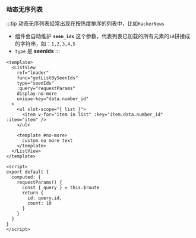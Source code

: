 ### 动态无序列表

<Phone page="seen_ids" />

:::tip
动态无序列表经常出现在按热度排序的列表中，比如`HackerNews`

- 组件会自动维护 **`seen_ids`** 这个参数，代表列表已加载的所有元素的`id`拼接成的字符串，如：`1,2,3,4,5`
- `type` 是 **seenIds**
:::

```vue
<template>
  <ListView
    ref="loader"
    func="getListBySeenIds"
    type="seenIds"
    :query="requestParams"
    display-no-more
    unique-key="data.number_id"
  >
    <ul slot-scope="{ list }">
      <item v-for="item in list" :key="item.data.number_id" :item="item" />
    </ul>
    
    <template #no-more>
      custom no more text
    </template>
  </ListView>
</template>

<script>
export default {
  computed: {
    requestParams() {
      const { query } = this.$route
      return {
        id: query.id,
        count: 10
      }
    }
  }
}
</script>
```
